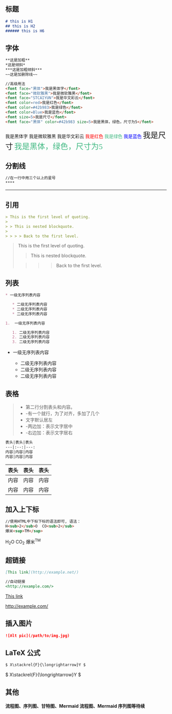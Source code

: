 ## 标题
```md
# this is H1
## this is H2
###### this is H6
```

## 字体

```md
**这是加粗**
*这是倾斜*
***这是加粗倾斜***
~~这是加删除线~~

//高级用法
<font face="黑体">我是黑体字</font>
<font face="微软雅黑">我是微软雅黑</font>
<font face="STCAIYUN">我是华文彩云</font>
<font color=red>我是红色</font>
<font color=#42b983>我是绿色</font>
<font color=Blue>我是蓝色</font>
<font size=5>我是尺寸</font>
<font face="黑体" color=#42b983 size=5>我是黑体，绿色，尺寸为5</font>
```
<font face="黑体">我是黑体字</font>
<font face="微软雅黑">我是微软雅黑</font>
<font face="STCAIYUN">我是华文彩云</font>
<font color=red>我是红色</font>
<font color=#42b983>我是绿色</font>
<font color=Blue>我是蓝色</font>
<font size=5>我是尺寸</font>
<font face="黑体" color=#42b983 size=5>我是黑体，绿色，尺寸为5</font>

## 分割线
```md
//在一行中用三个以上的星号
****
```
****

## 引用
```md
> This is the first level of quoting.
>
> > This is nested blockquote.
>
> > > > Back to the first level.
```
> This is the first level of quoting.
>
> > This is nested blockquote.
>
> > > > Back to the first level.

## 列表
```md
* 一级无序列表内容

   * 二级无序列表内容
   * 二级无序列表内容
   * 二级无序列表内容

1.  一级无序列表内容

   1. 二级无序列表内容
   2. 二级无序列表内容
   3. 二级无序列表内容
```
* 一级无序列表内容

   * 二级无序列表内容
   * 二级无序列表内容
   * 二级无序列表内容

## 表格
> * 第二行分割表头和内容。
> * -有一个就行，为了对齐，多加了几个
> * 文字默认居左
> * -两边加：表示文字居中
> * -右边加：表示文字居右
```md
表头|表头|表头
---|:--:|---:
内容|内容|内容
内容|内容|内容
```
表头|表头|表头
---|:--:|---:
内容|内容|内容
内容|内容|内容

## 加入上下标
```md
//使用HTML中下标下标的语法即可, 语法：
H<sub>2</sub>O  CO<sub>2</sub>
爆米<sup>TM</sup>
```
H<sub>2</sub>O  CO<sub>2</sub>
爆米<sup>TM</sup>

## 超链接
```md
[This link](http://example.net/) 

//自动链接
<http://example.com/>
```
[This link](http://example.net/) 

<http://example.com/>

## 插入图片
```md
![Alt pic](/path/to/img.jpg)
```

## LaTeX 公式
```md
$ X\stackrel{F}{\longrightarrow}Y $
```
$ X\stackrel{F}{\longrightarrow}Y $

## 其他
#### 流程图、序列图、甘特图、Mermaid 流程图、Mermaid 序列图等待续
